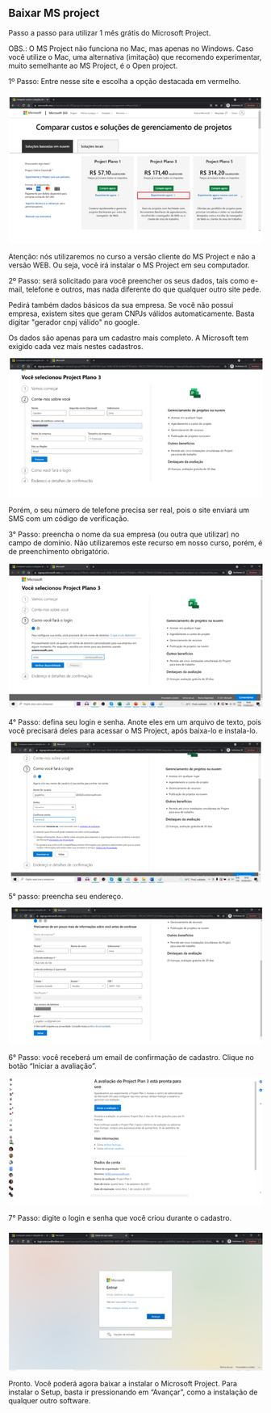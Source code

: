 ## Baixar MS project

Passo a passo para utilizar 1 mês grátis do Microsoft Project.
 
OBS.: O MS Project não funciona no Mac, mas apenas no Windows. Caso você utilize o Mac, uma alternativa (imitação) que recomendo experimentar, muito semelhante ao MS Project, é o Open project.


1º Passo: Entre nesse site e escolha a opção destacada em vermelho.

 ![alt text](image-1.png)

 
Atenção: nós utilizaremos no curso a versão cliente do MS Project e não a versão WEB. Ou seja, você irá instalar o MS Project em seu computador.


2º Passo: será solicitado para você preencher os seus dados, tais como e-mail, telefone e outros, mas nada diferente do que qualquer outro site pede.
 
Pedirá também dados básicos da sua empresa. Se você não possui empresa, existem sites que geram CNPJs válidos automaticamente. Basta digitar "gerador cnpj válido" no google.
 
Os dados são apenas para um cadastro mais completo. A Microsoft tem exigido cada vez mais nestes cadastros.

![alt text](image-2.png) 
 
Porém, o seu número de telefone precisa ser real, pois o site enviará um SMS com um código de verificação.
 
3° Passo: preencha o nome da sua empresa (ou outra que utilizar) no campo de domínio. Não utilizaremos este recurso em nosso curso, porém, é de preenchimento obrigatório.

 ![alt text](image-3.png)


 4° Passo: defina seu login e senha. Anote eles em um arquivo de texto, pois você precisará deles para acessar o MS Project, após baixa-lo e instala-lo.

 ![alt text](image-4.png)
 
5° passo: preencha seu endereço.

![alt text](image-5.png)

6° Passo: você receberá um email de confirmação de cadastro. Clique no botão “Iniciar a avaliação”.
 
![alt text](image-6.png)

7° Passo: digite o login e senha que você criou durante o cadastro.
 
 ![alt text](image-7.png)
 
Pronto. Você poderá agora baixar a instalar o Microsoft Project.
Para instalar o Setup, basta ir pressionando em “Avançar”, como a instalação de qualquer outro software.
 






